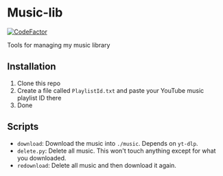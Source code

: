 
# Music-lib

[![CodeFactor](https://www.codefactor.io/repository/github/iammoltony/music-lib/badge)](https://www.codefactor.io/repository/github/iammoltony/music-lib)

Tools for managing my music library

## Installation

1. Clone this repo
1. Create a file called `PlaylistId.txt` and paste your YouTube music playlist ID there
1. Done

## Scripts

- `download`: Download the music into `./music`. Depends on `yt-dlp`.
- `delete.py`: Delete all music. This won't touch anything except for what you downloaded.
- `redownload`: Delete all music and then download it again.
